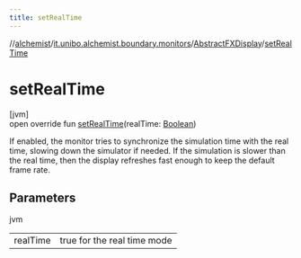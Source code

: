 ```yaml
---
title: setRealTime
---
```

//[alchemist](../../../index.html)/[it.unibo.alchemist.boundary.monitors](../index.html)/[AbstractFXDisplay](index.html)/[setRealTime](set-real-time.html)



# setRealTime



[jvm]\
open override fun [setRealTime](set-real-time.html)(realTime: [Boolean](https://kotlinlang.org/api/latest/jvm/stdlib/kotlin/-boolean/index.html))



If enabled, the monitor tries to synchronize the simulation time with the real time, slowing down the simulator if needed. If the simulation is slower than the real time, then the display refreshes fast enough to keep the default frame rate.



## Parameters


jvm

| | |
|---|---|
| realTime | true for the real time mode |




